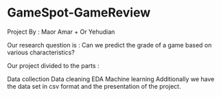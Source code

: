 # GameSpot-GameReview
Project By : Maor Amar + Or Yehudian


Our research question is : Can we predict the grade of a game based on various characteristics?


Our project divided to the parts :

Data collection Data cleaning EDA Machine learning Additionally we have the data set in csv format and the presentation of the project.
